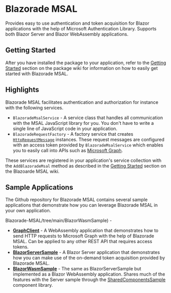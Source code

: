 ﻿# Blazorade MSAL

Provides easy to use authentication and token acquisition for Blazor applications with the help of Microsoft Authentication Library. Supports both Blazor Server and Blazor WebAssembly applications.

## Getting Started

After you have installed the package to your application, refer to the [Getting Started](https://github.com/Blazorade/Blazorade-MSAL/wiki/Getting-Started) section on the package wiki for information on how to easily get started with Blazorade MSAL.

## Highlights

Blazorade MSAL facilitates authentication and authorization for instance with the following services.

- `BlazoradeMsalService` - A service class that handles all communication with the MSAL JavaScript library for you. You don't have to write a single line of JavaScript code in your application.
- `BlazoradeRequestFactory` - A factory service that creates [`HttpRequestMessage`](https://docs.microsoft.com/dotnet/api/system.net.http.httprequestmessage) instances. These request messages are configured with an access token provided by `BlazoradeMsalService` which enables you to easily call into APIs such as [Microsoft Graph](https://docs.microsoft.com/graph/api/overview).

These services are registered in your application's service collection with the `AddBlazoradeMsal` method as described in the [Getting Started](https://github.com/Blazorade/Blazorade-MSAL/wiki/Getting-Started#configure-blazorade-msal-for-your-application) section on the Blazoarde MSAL wiki.

## Sample Applications

The Github repository for Blazorade MSAL contains several sample applications that demonstrate how you can leverage Blazorade MSAL in your own application.

Blazorade-MSAL/tree/main/BlazorWasmSample) - 
- [**GraphClient**](https://github.com/Blazorade/Blazorade-MSAL/tree/main/GraphClient) - A WebAssembly application that demonstrates how to send HTTP requests to Microsoft Graph with the help of Blazorade MSAL. Can be applied to any other REST API that requires access tokens.
- [**BlazorServerSample**](https://github.com/Blazorade/Blazorade-MSAL/tree/main/BlazorServerSample) - A Blazor Server application that demonstrates how you can make use of the on-demand token acquisition provided by Blazorade MSAL.
- [**BlazorWasmSample**](https://github.com/Blazorade/) - The same as BlazorServerSample but implemented as a Blazor WebAssembly application. Shares much of the features with the Server sample through the [SharedComponentsSample](https://github.com/Blazorade/Blazorade-MSAL/tree/main/SharedComponentsSample) component library.